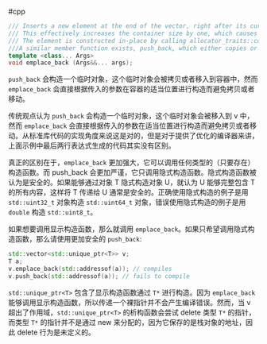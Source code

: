 #cpp

```c++
/// Inserts a new element at the end of the vector, right after its current last element. This new element is constructed in place using args as the arguments for its constructor.
/// This effectively increases the container size by one, which causes an automatic reallocation of the allocated storage space if -and only if- the new vector size surpasses the current vector capacity.
/// The element is constructed in-place by calling allocator_traits::construct with args forwarded.
///A similar member function exists, push_back, which either copies or moves an existing object into the container.
template <class... Args>
void emplace_back (Args&&... args);
```

`push_back` 会构造一个临时对象，这个临时对象会被拷贝或者移入到容器中，然而 `emplace_back` 会直接根据传入的参数在容器的适当位置进行构造而避免拷贝或者移动。

传统观点认为 `push_back` 会构造一个临时对象，这个临时对象会被移入到 v 中，然而 `emplace_back` 会直接根据传入的参数在适当位置进行构造而避免拷贝或者移动。从标准库代码的实现角度来说这是对的，但是对于提供了优化的编译器来讲，上面示例中最后两行表达式生成的代码其实没有区别。

真正的区别在于，`emplace_back` 更加强大，它可以调用任何类型的（只要存在）构造函数。而 push_back 会更加严谨，它只调用隐式构造函数。隐式构造函数被认为是安全的。如果能够通过对象 T 隐式构造对象 U，就认为 U 能够完整包含 T 的所有内容，这样将 T 传递给 U 通常是安全的。正确使用隐式构造的例子是用 `std::uint32_t` 对象构造 `std::uint64_t` 对象，错误使用隐式构造的例子是用 `double` 构造 `std::uint8_t`。

如果想要调用显示构造函数，那么就调用 `emplace_back`。如果只希望调用隐式构造函数，那么请使用更加安全的 `push_back`:

```c++
std::vector<std::unique_ptr<T>> v;
T a;
v.emplace_back(std::addressof(a)); // compiles
v.push_back(std::addressof(a)); // fails to compile
```

`std::unique_ptr<T>` 包含了显示构造函数通过 `T*` 进行构造。因为 `emplace_back` 能够调用显示构造函数，所以传递一个裸指针并不会产生编译错误。然而，当 v 超出了作用域，`std::unique_ptr<T>` 的析构函数会尝试 delete 类型 `T*` 的指针，而类型 `T*` 的指针并不是通过 new 来分配的，因为它保存的是栈对象的地址，因此 delete 行为是未定义的。